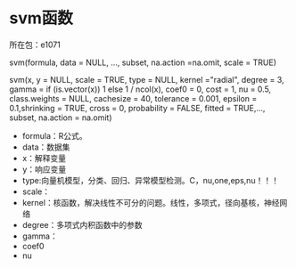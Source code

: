 # svm函数

所在包：e1071

svm(formula, data = NULL, ..., subset, na.action =na.omit, scale = TRUE)

svm(x, y = NULL, scale = TRUE, type = NULL, kernel ="radial", degree = 3, gamma = if (is.vector(x)) 1 else 1 / ncol(x),
coef0 = 0, cost = 1, nu = 0.5,
class.weights = NULL, cachesize = 40, tolerance = 0.001, epsilon = 0.1,shrinking = TRUE, cross = 0, probability = FALSE, fitted = TRUE,..., subset, na.action = na.omit)

- formula：R公式。
- data：数据集
- x：解释变量
- y：响应变量
- type:向量机模型，分类、回归、异常模型检测。C，nu,one,eps,nu！！！
- scale：
- kernel：核函数，解决线性不可分的问题。线性，多项式，径向基核，神经网络
- degree：多项式内积函数中的参数
- gamma：
- coef0
- nu

